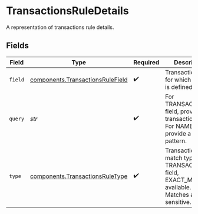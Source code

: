 # TransactionsRuleDetails

A representation of transactions rule details.


## Fields

| Field                                                                                                           | Type                                                                                                            | Required                                                                                                        | Description                                                                                                     |
| --------------------------------------------------------------------------------------------------------------- | --------------------------------------------------------------------------------------------------------------- | --------------------------------------------------------------------------------------------------------------- | --------------------------------------------------------------------------------------------------------------- |
| `field`                                                                                                         | [components.TransactionsRuleField](../../models/shared/transactionsrulefield.md)                                | :heavy_check_mark:                                                                                              | Transaction field for which the rule is defined.                                                                |
| `query`                                                                                                         | *str*                                                                                                           | :heavy_check_mark:                                                                                              | For TRANSACTION_ID field, provide transaction_id. For NAME field, provide a string pattern.<br/>                |
| `type`                                                                                                          | [components.TransactionsRuleType](../../models/shared/transactionsruletype.md)                                  | :heavy_check_mark:                                                                                              | Transaction rule's match type. For TRANSACTION_ID field, EXACT_MATCH is available.<br/>Matches are case sensitive.<br/> |